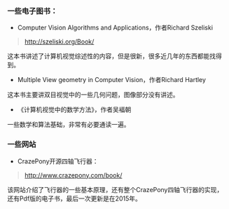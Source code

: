 ### 一些电子图书：

- Computer Vision Algorithms and Applications，作者Richard Szeliski

> http://szeliski.org/Book/

这本书讲述了计算机视觉综述性的内容，但是很新，很多近几年的东西都能找得到。

- Multiple View geometry in Computer Vision，作者Richard Hartley

这本书主要讲双目视觉中的一些几何问题，图像部分没有讲述。

- 《计算机视觉中的数学方法》，作者吴褔朝

一些数学和算法基础，非常有必要通读一遍。

### 一些网站

- CrazePony开源四轴飞行器：

> http://www.crazepony.com/book/

该网站介绍了飞行器的一些基本原理，还有整个CrazePony四轴飞行器的实现，还有Pdf版的电子书，最后一次更新是在2015年。
